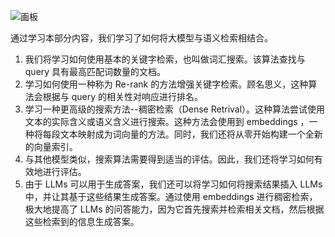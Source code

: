 ![画板](https://cdn.nlark.com/yuque/0/2025/jpeg/2639475/1736304015630-61eb4c7f-a028-45fe-863c-6a92cc659357.jpeg)

通过学习本部分内容，我们学习了如何将大模型与语义检索相结合。

1. 我们将学习如何使用基本的关键字检索，也叫做词汇搜索。该算法查找与 query 具有最高匹配词数量的文档。
2. 学习如何使用一种称为 Re-rank 的方法增强关键字检索。顾名思义，这种算法会根据与 query 的相关性对响应进行排名。
3. 学习一种更高级的搜索方法--稠密检索（Dense Retrival）。这种算法尝试使用文本的实际含义或语义含义进行搜索。这种方法会使用到 embeddings ，一种将每段文本映射成为词向量的方法。同时，我们还将从零开始构建一个全新的向量索引。
4. 与其他模型类似，搜索算法需要得到适当的评估。因此，我们还将学习如何有效地进行评估。
5. 由于 LLMs 可以用于生成答案，我们还可以将学习如何将搜索结果插入 LLMs 中，并让其基于这些结果生成答案。通过使用 embeddings 进行稠密检索，极大地提高了 LLMs 的问答能力，因为它首先搜索并检索相关文档，然后根据这些检索到的信息生成答案。

